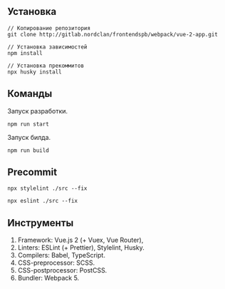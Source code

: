 ## Установка
```
// Копирование репозитория
git clone http://gitlab.nordclan/frontendspb/webpack/vue-2-app.git

// Установка зависимостей
npm install

// Установка прекоммитов
npx husky install
```

## Команды
Запуск разработки.
```
npm run start
```

Запуск билда.
```
npm run build
```
## Precommit
```
npx stylelint ./src --fix

npx eslint ./src --fix
```
## Инструменты

1. Framework: Vue.js 2 (+ Vuex, Vue Router),
2. Linters: ESLint (+ Prettier), Stylelint, Husky.
3. Compilers: Babel, TypeScript.
4. CSS-preprocessor: SCSS.
5. CSS-postprocessor: PostCSS.
6. Bundler: Webpack 5.

